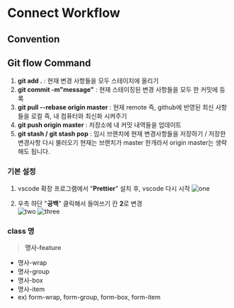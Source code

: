 # Connect Workflow

## Convention

## Git flow Command

1. <b>git add .</b> : 현재 변경 사항들을 모두 스테이지에 올리기
2. <b>git commit -m"message"</b> : 현재 스테이징된 변경 사항들을 모두 한 커밋에 등록
3. <b>git pull --rebase origin master</b> : 현재 remote 즉, github에 반영된 최신 사항들을 로컬 즉, 내 컴퓨터와 최신화 시켜주기
4. <b>git push origin master</b> : 저장소에 내 커밋 내역들을 업데이트
5. <b>git stash / git stash pop</b> : 임시 브랜치에 현재 변경사항들을 저장하기 / 저장한 변경사항 다시 불러오기
   현재는 브랜치가 master 한개라서 origin master는 생략해도 됩니다.

### 기본 설정

1. vscode 확장 프로그램에서 "<b>Prettier</b>" 설치 후, vscode 다시 시작
   ![one](https://github.com/jewdri-kim/workflow/assets/69615320/2b882abd-94d6-460d-bb79-c76e0a253a5b)

2. 우측 하단 "<b>공백</b>" 클릭해서 들여쓰기 칸 <b>2</b>로 변경<br/>
   ![two](https://github.com/jewdri-kim/workflow/assets/69615320/a5a1e359-0ce4-4fe7-a70b-e0e20b54bee0)
   ![three](https://github.com/jewdri-kim/workflow/assets/69615320/07aec3c0-08a4-4618-b9bc-19044b2a6730)

### class 명

> <b>명사-feature </b>

- 명사-wrap
- 명사-group
- 명사-box
- 명사-item
- ex) form-wrap, form-group, form-box, form-item
